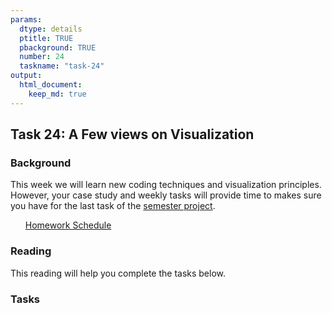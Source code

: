 ```yaml
---
params:
  dtype: details
  ptitle: TRUE
  pbackground: TRUE
  number: 24
  taskname: "task-24"
output:
  html_document:
    keep_md: true
---
```







## Task 24: A Few views on Visualization 
### Background 
This week we will learn new coding techniques and visualization principles.  However, your case study and weekly tasks will provide time to makes sure you have for the last task of the [semester project](https://byuistats.github.io/M335/project.html). 

 * [Homework Schedule](../homework_schedule.html)




<style>
ul {
   color: black;
   list-style-type: none;
   list-style-position: outside;

}

</style>


### Reading

This reading will help you complete the tasks below.




### Tasks





